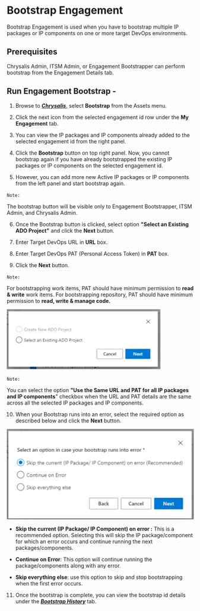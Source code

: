 # Bootstrap Engagement

Bootstrap Engagement is used when you have to bootstrap multiple IP packages or IP components on one or more target DevOps environments.

## Prerequisites

Chrysalis Admin, ITSM Admin, or Engagement Bootstrapper can perform bootstrap from the Engagement Details tab.


## Run Engagement Bootstrap -

1. Browse to [**_Chrysalis_**,](https://aka.ms/chrysalis) select **Bootstrap** from the Assets menu.

2. Click the next icon from the selected engagement id row under the **My Engagement** tab.

3. You can view the IP packages and IP components already added to the selected engagement id from the right panel.

4. Click the **Bootstrap** button on top right panel. Now, you cannot bootstrap again if you have already bootstrapped the existing IP packages or IP components on the selected engagement id. 

5. However, you can add more new Active IP packages or IP components from the left panel and start bootstrap again.

`Note:` 

The bootstrap button will be visible only to Engagement Bootstrapper, ITSM Admin, and Chrysalis Admin.

6. Once the Bootstrap button is clicked, select option **"Select an Existing ADO Project"** and click the **Next** button.

7. Enter Target DevOps URL in **URL** box.
8. Enter Target DevOps PAT (Personal Access Token) in **PAT** box.
9. Click the **Next** button.

`Note:` 

For bootstrapping work items, PAT should have minimum permission to **read & write** work items. For bootstrapping repository, PAT should have minimum permission to **read, write & manage code.**

![Select ADO.png](/attachments/Select%20ADO-6522fd01-c553-452a-bcd8-239d2276376c.png)

`Note:` 

You can select the option **"Use the Same URL and PAT for all IP packages and IP components**" checkbox when the URL and PAT details are the same across all the selected IP packages and IP components.

10. When your Bootstrap runs into an error, select the required option as described below and click the **Next** button.

![skip ADO.png](/attachments/skip%20ADO-d53437bf-f25c-46e7-bf8b-c9714d8ce549.png)

- **Skip the current (IP Package/ IP Component) on error :**
    This is a recommended option. Selecting this will skip the IP package/component for which an error occurs and continue running the next packages/components.

- **Continue on Error**: This option will continue running the package/components along with any error.

- **Skip everything else**: use this option to skip and stop bootstrapping when the first error occurs.

11. Once the bootstrap is complete, you can view the bootstrap id details under the [**_Bootstrap History_**](https://aka.ms/Bootstrap-History-tab) tab.
</br>
</br>
</br>
